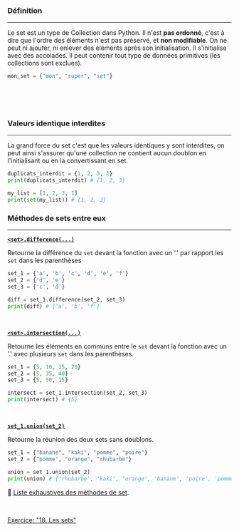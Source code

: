 ### Définition

---

Le set est un type de Collection dans Python. Il n'est **pas ordonné**, c'est à dire que l'ordre des éléments n'est pas préservé, et **non modifiable**. On ne peut ni ajouter, ni enlever des éléments après son initialisation. Il s'initialise avec des accolades. Il peut contenir tout type de données primitives (les collections sont exclues).

```python
mon_set = {"mon", "super", "set"}
```

<br>
<br>
<br>

### Valeurs identique interdites

---

La grand force du set c'est que les valeurs identiques y sont interdites, on peut ainsi s'assurer qu'une collection ne contient aucun doublon en l'initialisant ou en la convertissant en set.

```python
duplicats_interdit = {1, 2, 3, 1}
print(duplicats_interdit) # {1, 2, 3}
```

```python
my_list = [1, 2, 3, 1]
print(set(my_list)) # {1, 2, 3}
```

<div style="page-break-after: always;"></div>

### Méthodes de sets entre eux

---

**<u>`<set>.difference(...)`</u>**

Retourne la différence du `set` devant la fonction avec un '.' par rapport les `set` dans les parenthèses

```python
set_1 = {'a', 'b', 'c', 'd', 'e', 'f'}
set_2 = {'d', 'e'}
set_3 = {'c', 'd'}

diff = set_1.difference(set_2, set_3)
print(diff) # {'a', 'b', 'f'}
```

<br>

**<u>`<set>.intersection(...)`</u>**

Retourne les éléments en communs entre le `set` devant la fonction avec un '.' avec plusieurs `set` dans les parenthèses.

```python
set_1 = {5, 10, 15, 20}
set_2 = {5, 35, 40}
set_3 = {5, 50, 15}

intersect = set_1.intersection(set_2, set_3)
print(intersect) # {5}
```

<br>

**<u>`set_1.union(set_2)`</u>**

Retourne la réunion des deux sets sans doublons.

```python
set_1 = {"banane", "kaki", "pomme", "poire"}
set_2 = {"pomme", "orange", "rhubarbe"}

union = set_1.union(set_2)
print(union) # {'rhubarbe', 'kaki', 'orange', 'banane', 'poire', 'pomme'}
```

:pushpin: [Liste exhaustives des méthodes de set](https://www.w3schools.com/python/python_sets_methods.asp).

<br>

[Exercice: "18. Les sets"](../Exercices/18.%20Les%20sets.md)
